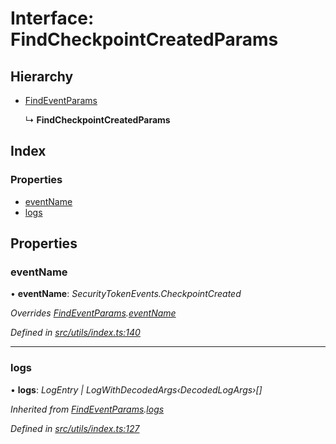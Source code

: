 # Interface: FindCheckpointCreatedParams

## Hierarchy

- [FindEventParams](_utils_index_.findeventparams.md)

  ↳ **FindCheckpointCreatedParams**

## Index

### Properties

- [eventName](_utils_index_.findcheckpointcreatedparams.md#eventname)
- [logs](_utils_index_.findcheckpointcreatedparams.md#logs)

## Properties

### eventName

• **eventName**: _SecurityTokenEvents.CheckpointCreated_

_Overrides [FindEventParams](_utils_index_.findeventparams.md).[eventName](_utils_index_.findeventparams.md#eventname)_

_Defined in [src/utils/index.ts:140](https://github.com/PolymathNetwork/polymath-sdk/blob/c47ae7a/src/utils/index.ts#L140)_

---

### logs

• **logs**: _LogEntry | LogWithDecodedArgs‹DecodedLogArgs›[]_

_Inherited from [FindEventParams](_utils_index_.findeventparams.md).[logs](_utils_index_.findeventparams.md#logs)_

_Defined in [src/utils/index.ts:127](https://github.com/PolymathNetwork/polymath-sdk/blob/c47ae7a/src/utils/index.ts#L127)_
